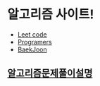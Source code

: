# 알고리즘 사이트!
- [Leet code](https://leetcode.com/)
- [Programers](https://programmers.co.kr/)
- [BaekJoon](https://www.acmicpc.net/)

## [알고리즘문제풀이설명](https://velog.io/@sun1203)

